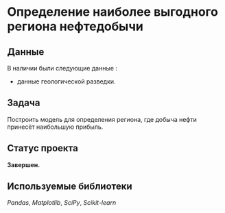 # Определение наиболее выгодного региона нефтедобычи


## Данные

В наличии были следующие данные :
- данные геологической разведки.

  
## Задача

Построить модель для определения региона, где добыча нефти принесёт наибольшую прибыль.

## Статус проекта

**Завершен.**

## Используемые библиотеки
*Pandas*, *Matplotlib*, *SciPy*, *Scikit-learn*

